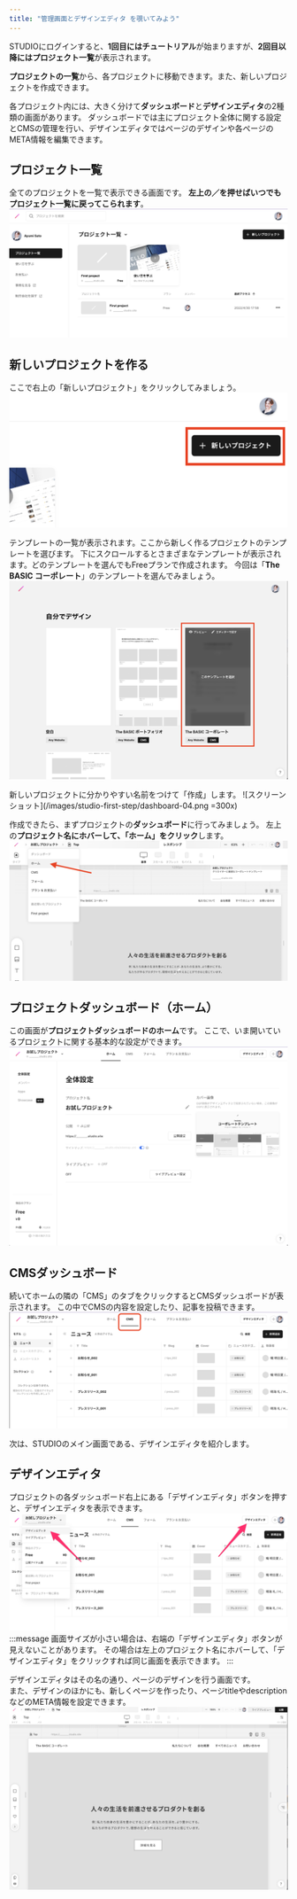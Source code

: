 ```yaml
---
title: "管理画面とデザインエディタ を覗いてみよう"
---
```

STUDIOにログインすると、**1回目にはチュートリアル**が始まりますが、**2回目以降にはプロジェクト一覧**が表示されます。

**プロジェクトの一覧**から、各プロジェクトに移動できます。また、新しいプロジェクトを作成できます。

各プロジェクト内には、大きく分けて**ダッシュボード**と**デザインエディタ**の2種類の画面があります。
ダッシュボードでは主にプロジェクト全体に関する設定とCMSの管理を行い、デザインエディタではページのデザインや各ページのMETA情報を編集できます。

## プロジェクト一覧
全てのプロジェクトを一覧で表示できる画面です。
**左上の／を押せばいつでもプロジェクト一覧に戻ってこられます**。
![スクリーンショット：プロジェクト一覧](/images/studio-first-step/dashboard-01.png)

## 新しいプロジェクトを作る
ここで右上の「新しいプロジェクト」をクリックしてみましょう。
![スクリーンショット：STUDIOのダッシュボード](/images/studio-first-step/dashboard-02.png)

テンプレートの一覧が表示されます。ここから新しく作るプロジェクトのテンプレートを選びます。
下にスクロールするとさまざまなテンプレートが表示されます。どのテンプレートを選んでもFreeプランで作成されます。
今回は「**The BASIC コーポレート**」のテンプレートを選んでみましょう。
![スクリーンショット：テンプレート一覧](/images/studio-first-step/dashboard-03.png)

新しいプロジェクトに分かりやすい名前をつけて「作成」します。
![スクリーンショット](/images/studio-first-step/dashboard-04.png =300x)

作成できたら、まずプロジェクトの**ダッシュボード**に行ってみましょう。
左上の**プロジェクト名にホバーして、「ホーム」をクリック**します。
![スクリーンショット](/images/studio-first-step/dashboard-05.png)

## プロジェクトダッシュボード（ホーム）
この画面が**プロジェクトダッシュボードのホーム**です。
ここで、いま開いているプロジェクトに関する基本的な設定ができます。
![スクリーンショット](/images/studio-first-step/dashboard-06.png)

## CMSダッシュボード
続いてホームの隣の「CMS」のタブをクリックするとCMSダッシュボードが表示されます。
この中でCMSの内容を設定したり、記事を投稿できます。
![スクリーンショット](/images/studio-first-step/dashboard-07.png)

次は、STUDIOのメイン画面である、デザインエディタを紹介します。
## デザインエディタ
プロジェクトの各ダッシュボード右上にある「デザインエディタ」ボタンを押すと、デザインエディタを表示できます。
![スクリーンショット：プロジェクト一覧](/images/studio-first-step/dashboard-08.png)
:::message
画面サイズが小さい場合は、右端の「デザインエディタ」ボタンが見えないことがあります。
その場合は左上のプロジェクト名にホバーして、「デザインエディタ」をクリックすれば同じ画面を表示できます。
:::

デザインエディタはその名の通り、ページのデザインを行う画面です。    
また、デザインのほかにも、新しくページを作ったり、ページtitleやdescriptionなどのMETA情報を設定できます。
![スクリーンショット：プロジェクト一覧](/images/studio-first-step/dashboard-09.png)
